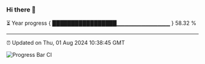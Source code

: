 ### Hi there 👋

⏳ Year progress { █████████████████▁▁▁▁▁▁▁▁▁▁▁▁▁ } 58.32 %

---

⏰ Updated on Thu, 01 Aug 2024 10:38:45 GMT

![Progress Bar CI](https://github.com/IshwaranRudhara/GIT-ACTION/workflows/Progress%20Bar%20CI/badge.svg)
